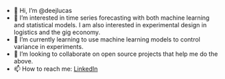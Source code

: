- 👋 Hi, I’m @deejlucas
- 👀 I’m interested in time series forecasting with both machine learning and statistical models. I am also interested in experimental design in logistics and the gig economy.
- 🌱 I’m currently learning to use machine learning models to control variance in experiments.
- 💞️ I’m looking to collaborate on open source projects that help me do the above.
- 📫 How to reach me: [LinkedIn](https://www.linkedin.com/in/dan-lucas-317b9836/)

<!---
deejlucas/deejlucas is a ✨ special ✨ repository because its `README.md` (this file) appears on your GitHub profile.
You can click the Preview link to take a look at your changes.
--->
